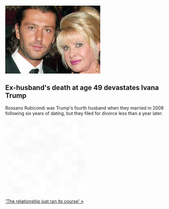 
![Ex-husband's death at age 49 devastates Ivana Trump](./20211030235853.png)
## Ex-husband's death at age 49 devastates Ivana Trump

Rossano Rubicondi was Trump's fourth husband when they married in 2008 following six years of dating, but they filed for divorce less than a year later.

![pic](../square_bg.png)

['The relationship just ran its course' »](https://www.yahoo.com/entertainment/ivana-trumps-ex-husband-rossano-165158506.html)
